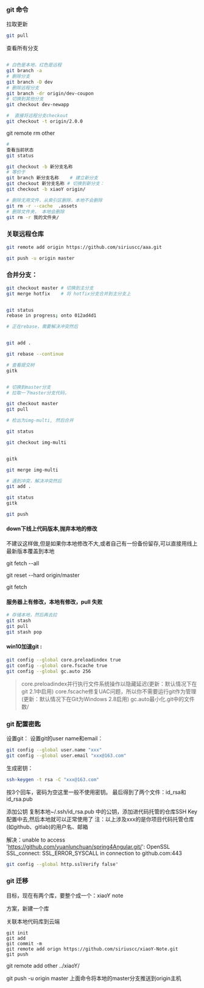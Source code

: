 

### git 命令


拉取更新
```bash
git pull 
```

查看所有分支
```bash

# 白色是本地，红色是远程
git branch -a
# 删除分支
git branch -D dev
# 删除远程分支
git branch -dr origin/dev-coupon
# 切换到其他分支
git checkout dev-newapp

#  直接将远程分支checkout
git checkout -t origin/2.0.0
```



git remote rm other

```bash
#
查看当前状态
git status

git checkout -b 新分支名称
# 等价于
git branch 新分支名称  	# 建立新分支
git checkout 新分支名称 # 切换到新分支： 
git checkout -b xiaoY origin/
```


```bash
# 删除无用文件，从索引区删除，本地不会删除
git rm -r --cache  .assets
# 删除文件夹， 本地会删除
git rm -r 我的文件夹/
```

### 关联远程仓库

```bash
git remote add origin https://github.com/siriuscc/aaa.git

git push -u origin master
```


### 合并分支：

```bash
git checkout master	# 切换到主分支
git merge hotfix	# 将 hotfix分支合并到主分支上
```





```bash

git status 
rebase in progress; onto 012ad4d1

# 正在rebase，需要解决冲突然后


git add .

git rebase --continue

# 查看提交树
gitk 


# 切换到master分支
# 拉取一下master分支代码，

git checkout master
git pull     

# 检出为img-multi, 然后合并

git status

git checkout img-multi


gitk

git merge img-multi

# 遇到冲突，解决冲突然后
git add .

git status
gitk

git push
```





#### down下线上代码版本,抛弃本地的修改

不建议这样做,但是如果你本地修改不大,或者自己有一份备份留存,可以直接用线上最新版本覆盖到本地

git fetch --all

git reset --hard origin/master

git fetch


#### 服务器上有修改，本地有修改，pull 失败

```bash
# 存储本地，然后再去拉
git stash 
git pull
git stash pop 
```







#### win10加速git :

```bash
git config --global core.preloadindex true
git config --global core.fscache true
git config --global gc.auto 256
```

> core.preloadindex并行执行文件系统操作以隐藏延迟(更新：默认情况下在git 2.1中启用)
> core.fscache修复UAC问题，所以你不需要运行git作为管理(更新：默认情况下在Git为Windows 2.8启用)
> gc.auto最小化.git中的文件数/



### git 配置密匙



设置git：
设置git的user name和email：
```bash
git config --global user.name "xxx"
git config --global user.email "xxx@163.com"
```


生成密钥：
```bash
ssh-keygen -t rsa -C "xxx@163.com"
```
按3个回车，密码为空这里一般不使用密钥。
最后得到了两个文件：id_rsa和id_rsa.pub


添加公钥
复制本地~/.ssh/id_rsa.pub 中的公钥，添加进代码托管的仓库SSH Key配置中去,然后本地就可以正常使用了
注：以上涉及xxx的是你项目代码托管仓库(如github、gitlab)的用户名、邮箱



解决：unable to access 'https://github.com/yuanlunchuan/spring4Angular.git/': OpenSSL SSL_connect: SSL_ERROR_SYSCALL in connection to github.com:443

```bash
git config --global http.sslVerify false"
```

### git 迁移

目标，现在有两个库，要整个成一个：xiaoY note


方案，新建一个库


关联本地代码库到云端
```git
git init
git add
git commit -m
git remote add orign https://github.com/siriuscc/xiaoY-Note.git
git push
```



git remote add other ../xiaoY/



git push -u origin master 上面命令将本地的master分支推送到origin主机





